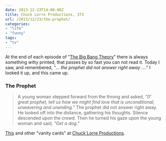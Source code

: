 ```yaml
---
date: 2013-12-23T14:00:00Z
title: Chuck Lorre Productions, 373
url: /2013/12/23/the-prophet/
categories: 
- "life"
- "funny"
tags:
- "tv"
---
```

At the end of each episode of "[The Big Bang Theory][1]" there is always something witty printed, that passes by so fast you can not read it. Today I saw, and remembered, "*... the prophet did not answer right away ...*." I looked it up, and this came up.

### The Prophet

> A young woman stepped forward from the throng and asked, *"0' great prophet, tell us how we might find love that is unconditional, unwavering and unending."* The prophet did not answer right away. He looked off into the distance, gathering his thoughts. Silence descended upon the crowd. Then he turned his gaze upon the young woman and said, *"Get a dog."*

[This][2] and other "vanity cards" at [Chuck Lorre Productions][3].

[1]: http://the-big-bang-theory.com/
[2]: http://www.chucklorre.com/index-mnm.php?p=373
[3]: http://www.chucklorre.com/
